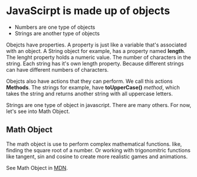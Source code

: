 # JavaScirpt is made up of objects

 - Numbers are one type of objects
 - Strings are another type of objects

Obejcts have properties. A property is just like a variable that's associated with an object. A String object for example, has a property named **length**. The lenght property holds a numeric value. The number of characters in the string. Each string has it's own length property. Because different strings can have different numbers of characters.

Obejcts also have actions that they can perform. We call this actions **Methods**. The strings for example, have **toUpperCase()** *method*, which takes the string and returns another string with all uppercase letters.

Strings are one type of object in javascript. There are many others. For now, let's see into Math Object.


## Math Object

The math object is use to perform complex mathematical functions. like, finding the square root of a number. Or working with trigonomitric functions like tangent, sin and cosine to create more realistic games and animations.

See Math Object in [MDN](https://developer.mozilla.org/en-US/docs/Web/JavaScript/Reference/Global_Objects/Math).